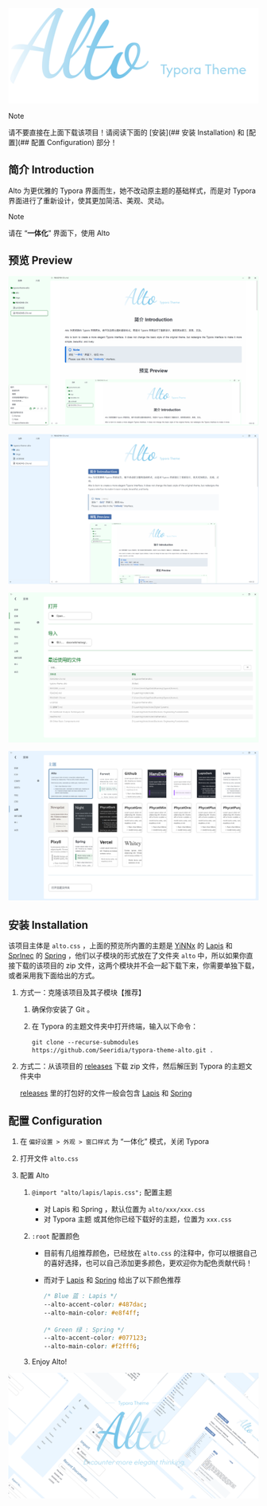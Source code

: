 ![Alto](./imgs/Logo.png)

> [!NOTE]
> 请不要直接在上面下载该项目！请阅读下面的 [安装](## 安装 Installation) 和 [配置](## 配置 Configuration) 部分！

## 简介 Introduction

Alto 为更优雅的 Typora 界面而生，她不改动原主题的基础样式，而是对 Typora 界面进行了重新设计，使其更加简洁、美观、灵动。

> [!NOTE]
> 请在 “**一体化**” 界面下，使用 Alto

## 预览 Preview

![Alto on Spring theme](./imgs/Preview1.png)

![Alto on Lapis theme](./imgs/Preview2.png)

![](./imgs/Preview3.png)

![](./imgs/Preview4.png)

## 安装 Installation

该项目主体是 `alto.css` ，上面的预览所内置的主题是 [YiNNx](https://github.com/YiNNx) 的 [Lapis](https://github.com/YiNNx/typora-theme-lapis) 和 [SprInec](https://github.com/SprInec) 的 [Spring](https://github.com/SprInec/typora-spring-theme) ，他们以子模块的形式放在了文件夹 `alto` 中，所以如果你直接下载的该项目的 zip 文件，这两个模块并不会一起下载下来，你需要单独下载，或者采用我下面给出的方式。

1. 方式一：克隆该项目及其子模块【推荐】
   1. 确保你安装了 Git 。
   
   2. 在 Typora 的主题文件夹中打开终端，输入以下命令：
   
      ```
      git clone --recurse-submodules https://github.com/Seeridia/typora-theme-alto.git .
      ```
   
2. 方式二：从该项目的 [releases](https://github.com/Seeridia/typora-theme-alto/releases) 下载 zip 文件，然后解压到 Typora 的主题文件夹中
   
   [releases](https://github.com/Seeridia/typora-theme-alto/releases) 里的打包好的文件一般会包含 [Lapis](https://github.com/YiNNx/typora-theme-lapis) 和 [Spring](https://github.com/SprInec/typora-spring-theme)

## 配置 Configuration

1. 在 `偏好设置 > 外观 > 窗口样式` 为 “一体化” 模式，关闭 Typora

2. 打开文件 `alto.css`

3. 配置 Alto

   1. `@import "alto/lapis/lapis.css";`  配置主题
   
      - 对 Lapis 和 Spring ，默认位置为 `alto/xxx/xxx.css` 
      - 对 Typora 主题 或其他你已经下载好的主题，位置为 `xxx.css`
   
   2. `:root`  配置颜色
   
      - 目前有几组推荐颜色，已经放在 `alto.css` 的注释中，你可以根据自己的喜好选择，也可以自己添加更多颜色，更欢迎你为配色贡献代码！
   
      - 而对于 [Lapis](https://github.com/YiNNx/typora-theme-lapis) 和 [Spring](https://github.com/SprInec/typora-spring-theme) 给出了以下颜色推荐
   
        ```css
        /* Blue 蓝 : Lapis */
        --alto-accent-color: #487dac;
        --alto-main-color: #e8f4ff;
        
        /* Green 绿 : Spring */
        --alto-accent-color: #077123;
        --alto-main-color: #f2fff6;
        ```
   
   3. Enjoy Alto!

![](./imgs/Header.png)
